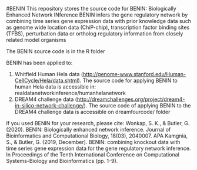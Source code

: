 #BENIN
This repository stores the source code for BENIN: Biologically Enhanced Network INference
BENIN infers the gene regulatory network by combining time series gene expression data with prior knowledge data such as genome wide location data (ChiP-chip), transcription factor binding sites (TFBS), perturbation data or ortholog regulatory information from closely related model organisms

The BENIN source code is in the R folder

BENIN has been applied to:
1)  Whitfield Human Hela data (http://genome-www.stanford.edu/Human-CellCycle/Hela/data.shtml). The source code for applying BENIN to human Hela data is accessible in: realdatanetworkinference/humanhelanetwork
2) DREAM4 challenge data (http://dreamchallenges.org/project/dream4-in-silico-network-challenge/). The source code of applying BENIN to the DREAM4 challenge data is accessible on dreamfourcode/ folder


If you used BENIN for your research, please cite:
Wonkap, S. K., & Butler, G. (2020). BENIN: Biologically enhanced network inference. Journal of Bioinformatics and Computational Biology, 18(03), 2040007.
APA	
Kamgnia, S., & Butler, G. (2019, December). BENIN: combining knockout data with time series gene expression data for the gene regulatory network inference. In Proceedings of the Tenth International Conference on Computational Systems-Biology and Bioinformatics (pp. 1-9).  
